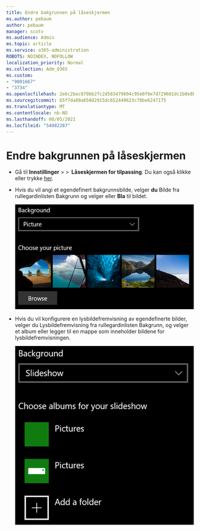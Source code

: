 ```yaml
---
title: Endre bakgrunnen på låseskjermen
ms.author: pebaum
author: pebaum
manager: scotv
ms.audience: Admin
ms.topic: article
ms.service: o365-administration
ROBOTS: NOINDEX, NOFOLLOW
localization_priority: Normal
ms.collection: Adm_O365
ms.custom:
- "9001667"
- "3734"
ms.openlocfilehash: 2e6c2bec070bb2fc2d583479604c95e0f0e7d729601dc1b0e8b7edd04995dfe6
ms.sourcegitcommit: b5f7da89a650d2915dc652449623c78be6247175
ms.translationtype: MT
ms.contentlocale: nb-NO
ms.lasthandoff: 08/05/2021
ms.locfileid: "54082287"
---
```

# <a name="change-your-lock-screen-background"></a>Endre bakgrunnen på låseskjermen

- Gå til **Innstillinger**  >    >  **Låseskjermen for tilpassing**. Du kan også klikke eller trykke [her](ms-settings:lockscreen?activationSource=GetHelp).

- Hvis du vil angi et egendefinert  bakgrunnsbilde, velger **du** Bilde fra rullegardinlisten Bakgrunn og velger eller **Bla** til bildet.

  ![Angi et egendefinert bakgrunnsbilde.](media/set-custom-background-pic.png)

- Hvis du vil konfigurere en lysbildefremvisning av  egendefinerte bilder, velger du Lysbildefremvisning fra rullegardinlisten Bakgrunn, og velger et album eller legger til en mappe som inneholder bildene for lysbildefremvisningen. 

  ![Konfigurere en lysbildefremvisning av egendefinerte bilder.](media/set-up-slideshow-background.png)
